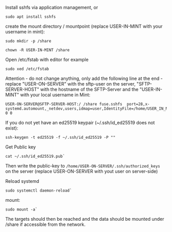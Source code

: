 Install sshfs via application management, or
```
sudo apt install sshfs
```
create the mount directory / mountpoint (replace USER-IN-MINT with your username in mint):
```
sudo mkdir -p /share
```
```
chown -R USER-IN-MINT /share
```
Open /etc/fstab with editor for example
```
sudo xed /etc/fstab
```
Attention - do not change anything, only add the following line at the end - replace "USER-ON-SERVER" with the sftp-user on the server, "SFTP-SERVER-HOST" with the hostname of the SFTP-Server and the "USER-IN-MINT" with your local username in Mint:
```
USER-ON-SERVER@SFTP-SERVER-HOST:/ /share fuse.sshfs  port=28,x-systemd.automount,_netdev,users,idmap=user,IdentityFile=/home/USER_IN_MINT/.ssh/id_ed25519,allow_other,reconnect 0 0
```
If you do not yet have an ed25519 keypair (~/.ssh/id\_ed25519 does not exist):
```
ssh-keygen -t ed25519 -f ~/.ssh/id_ed25519 -P ""
```
Get Public key
```
cat ~/.ssh/id_ed25519.pub`
```
Then write the public-key to `/home/USER-ON-SERVER/.ssh/authorized_keys` on the server (replace USER-ON-SERVER with yout user on server-side)

Reload systemd
```
sudo systemctl daemon-reload`
```
mount:
```
sudo mount -a`
```
The targets should then be reached and the data should be mounted under /share if accessible from the network.
